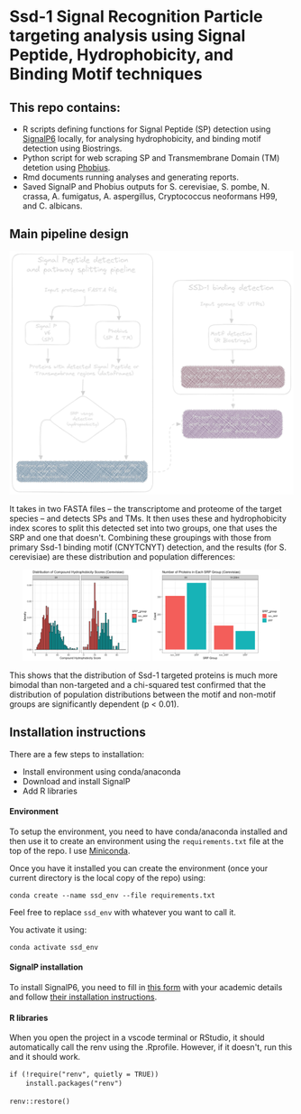 # Ssd-1 Signal Recognition Particle targeting analysis using Signal Peptide, Hydrophobicity, and Binding Motif techniques

## This repo contains:
 - R scripts defining functions for Signal Peptide (SP) detection using [SignalP6](https://services.healthtech.dtu.dk/services/SignalP-6.0/) locally, for analysing hydrophobicity, and binding motif detection using Biostrings.
 - Python script for web scraping SP and Transmembrane Domain (TM) detetion using [Phobius](https://phobius.sbc.su.se).
 - Rmd documents running analyses and generating reports.
 - Saved SignalP and Phobius outputs for S. cerevisiae, S. pombe, N. crassa, A. fumigatus, A. aspergillus, Cryptococcus neoformans H99, and C. albicans.

## Main pipeline design

![Flow chart diagram of analysis pipelines](https://github.com/TristanSones-Dykes/SSD_SP_Motif/blob/master/exported%20image%20no%20background.png)

It takes in two FASTA files – the transcriptome and proteome of the target species – and detects SPs and TMs. It then uses these and hydrophobicity index scores to split this detected set into two groups, one that uses the SRP and one that doesn't.
Combining these groupings with those from primary Ssd-1 binding motif (CNYTCNYT) detection, and the results (for S. cerevisiae) are these distribution and population differences:

<div align="center">
<img src="https://github.com/TristanSones-Dykes/SSD_SP_Motif/blob/master/plots/plot%201.png" width=45%/> <img src="https://github.com/TristanSones-Dykes/SSD_SP_Motif/blob/master/plots/plot%202.png" width=45%/> 
</div>

This shows that the distribution of Ssd-1 targeted proteins is much more bimodal than non-targeted and a chi-squared test confirmed that the distribution of population distributions between the motif and non-motif groups are significantly dependent (p < 0.01).

## Installation instructions

There are a few steps to installation:
 - Install environment using conda/anaconda
 - Download and install SignalP
 - Add R libraries

#### Environment

To setup the environment, you need to have conda/anaconda installed and then use it to create an environment using the `requirements.txt` file at the top of the repo. I use [Miniconda](https://docs.conda.io/en/latest/miniconda.html).

Once you have it installed you can create the environment (once your current directory is the local copy of the repo) using:
```
conda create --name ssd_env --file requirements.txt
```
Feel free to replace `ssd_env` with whatever you want to call it.

You activate it using:
```
conda activate ssd_env
```

#### SignalP installation

To install SignalP6, you need to fill in [this form](https://services.healthtech.dtu.dk/cgi-bin/sw_request?software=signalp&version=6.0&packageversion=6.0h&platform=fast) with your academic details and follow [their installation instructions](https://github.com/fteufel/signalp-6.0/blob/main/installation_instructions.md).

#### R libraries
When you open the project in a vscode terminal or RStudio, it should automatically call the renv using the .Rprofile. However, if it doesn't, run this and it should work.
```
if (!require("renv", quietly = TRUE))
    install.packages("renv")

renv::restore()
```
